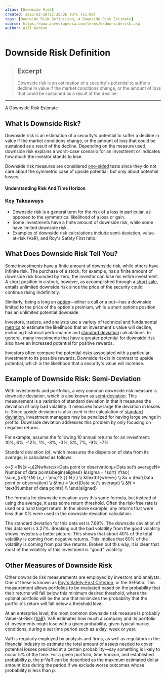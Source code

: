```yaml
---
alias: [Downside Risk]
created: 2021-02-28T23:26:26 (UTC +11:00)
tags: [Downside Risk Definition, A Downside Risk Estimate]
source: https://www.investopedia.com/terms/d/downsiderisk.asp
author: Will Kenton
---
```


# Downside Risk Definition

> ## Excerpt
> Downside risk is an estimation of a security's potential to suffer a decline in value if the market conditions change, or the amount of loss that could be sustained as a result of the decline.

---

A Downside Risk Estimate
## What Is Downside Risk?

Downside risk is an estimation of a security's potential to suffer a decline in value if the market conditions change, or the amount of loss that could be sustained as a result of the decline. Depending on the measure used, downside risk explains a worst-case scenario for an investment or indicates how much the investor stands to lose.

Downside risk measures are considered [one-sided](https://www.investopedia.com/terms/o/one-tailed-test.asp) tests since they do not care about the symmetric case of upside potential, but only about potential losses.

#### Understanding Risk And Time Horizon

### Key Takeaways

-   Downside risk is a general term for the risk of a loss in particular, as opposed to the symmetrical likelihood of a loss or gain.
-   Some investments have a finite amount of downside risk, while some have limited downside risk.
-   Examples of downside risk calculations include semi-deviation, value-at-risk (VaR), and Roy's Safety First ratio.

## What Does Downside Risk Tell You?

Some investments have a finite amount of downside risk, while others have infinite risk. The purchase of a stock, for example, has a finite amount of downside risk bounded by zero; the investor can lose his entire investment. A short position in a stock, however, as accomplished through a [short sale](https://www.investopedia.com/terms/s/shortsale.asp), entails unlimited downside risk since the price of the security could continue rising indefinitely.

Similarly, being a long an [option](https://www.investopedia.com/terms/o/optionscontract.asp)—either a call or a put—has a downside limited to the price of the option's premium, while a short options position has an unlimited potential downside.

Investors, traders, and analysts use a variety of technical and fundamental [metrics](https://www.investopedia.com/terms/m/metrics.asp) to estimate the likelihood that an investment's value will decline, including historical performance and [standard deviation](https://www.investopedia.com/terms/s/standarddeviation.asp) calculations. In general, many investments that have a greater potential for downside risk also have an increased potential for positive rewards.

Investors often compare the potential risks associated with a particular investment to its possible rewards. Downside risk is in contrast to upside potential, which is the likelihood that a security's value will increase.

## Example of Downside Risk: Semi-Deviation

With investments and portfolios, a very common downside risk measure is downside deviation, which is also known as [semi-deviation](https://www.investopedia.com/terms/s/semideviation.asp). This measurement is a variation of standard deviation in that it measures the deviation of only bad volatility. It measures how large the deviation in losses is. Since upside deviation is also used in the calculation of [standard deviation](https://www.investopedia.com/terms/s/standarddeviation.asp), investment managers may be penalized for having large swings in profits. Downside deviation addresses this problem by only focusing on negative returns.

For example, assume the following 10 annual returns for an investment: 10%, 6%, -12%, 1%, -8%, -3%, 8%, 7%, -9%, -7%.

Standard deviation (σ), which measures the dispersion of data from its average, is calculated as follows:

σ\=∑i\=1N(xi−μ)2Nwhere:x\=Data point or observationμ\=Data set’s averageN\=Number of data points\\begin{aligned} &\\sigma = \\sqrt{ \\frac{ \\sum\_{i=1}^{N} (x\_i - \\mu)^2 }{ N } } \\\\ &\\textbf{where:} \\\\ &x = \\text{Data point or observation} \\\\ &\\mu = \\text{Data set's average} \\\\ &N = \\text{Number of data points} \\\\ \\end{aligned}

The formula for downside deviation uses this same formula, but instead of using the average, it uses some return threshold. Often the risk-free rate is used or a hard target return. In the above example, any returns that were less than 0% were used in the downside deviation calculation.

The standard deviation for this data set is 7.69%. The downside deviation of this data set is 3.27%. Breaking out the bad volatility from the good volatility shows investors a better picture. This shows that about 40% of the total volatility is coming from negative returns. This implies that 60% of the volatility is coming from positive returns. Broken out this way, it is clear that most of the volatility of this investment is "good" volatility.

## Other Measures of Downside Risk

Other downside risk measurements are employed by investors and analysts. One of these is known as [Roy's Safety-First Criterion](https://www.investopedia.com/terms/r/roys-safety-first-criterion.asp), or the SFRatio. This measurement allows portfolios to be evaluated based on the probability that their returns will fall below this minimum desired threshold, where the optimal portfolio will be the one that minimizes the probability that the portfolio's return will fall below a threshold level.

At an enterprise level, the most common downside risk measure is probably Value-at-Risk ([VaR](https://www.investopedia.com/terms/v/var.asp)). VaR estimates how much a company and its portfolio of investments might lose with a given probability, given typical market conditions, during a set time period such as a day, week or year.

VaR is regularly employed by analysts and firms, as well as regulators in the financial industry to estimate the total amount of assets needed to cover potential losses predicted at a certain probability—say something is likely to occur 5% of the time. For a given portfolio, time horizon, and established probability _p_, the _p_\-VaR can be described as the maximum estimated dollar amount loss during the period if we exclude worse outcomes whose probability is less than _p_.
